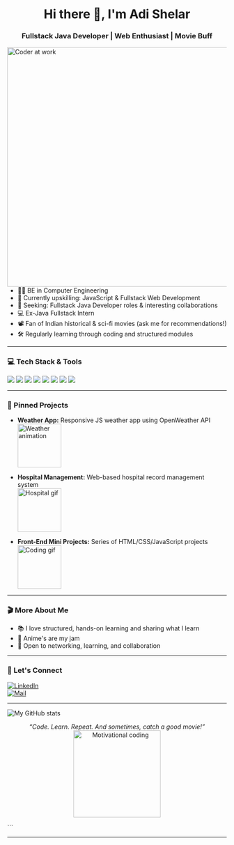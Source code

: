 
<h1 align="center">Hi there 👋, I'm Adi Shelar</h1>
<h3 align="center">Fullstack Java Developer | Web Enthusiast | Movie Buff</h3>

<img src="[https://media.giphy.com/media/qgQUggAC3Pfv687qPC/giphy.gif](https://media1.giphy.com/media/v1.Y2lkPTc5MGI3NjExNDFocmozOGxpdzA0MDAyOHJrNHNwbzBlbnloYzhpcTU3bXhxbmthaSZlcD12MV9pbnRlcm5hbF9naWZfYnlfaWQmY3Q9Zw/fRFNQ4YC5xWPS/giphy.gif)" width="550" align="right" alt="Coder at work">

---

- 🧑‍💻 BE in Computer Engineering
- 🌱 Currently upskilling: JavaScript & Fullstack Web Development
- 🎯 Seeking: Fullstack Java Developer roles & interesting collaborations
- 💻 Ex-Java Fullstack Intern
- 📽️ Fan of Indian historical & sci-fi movies (ask me for recommendations!)
- 🛠️ Regularly learning through coding and structured modules

---

### 💻 Tech Stack & Tools
<img src="https://img.shields.io/badge/Java-informational?style=for-the-badge&logo=java&logoColor=white"/>
<img src="https://img.shields.io/badge/Javascript-informational?style=for-the-badge&logo=javascript&logoColor=white"/>
<img src="https://img.shields.io/badge/HTML5-informational?style=for-the-badge&logo=html5&logoColor=white"/>
<img src="https://img.shields.io/badge/CSS3-informational?style=for-the-badge&logo=css3&logoColor=white"/>
<img src="https://img.shields.io/badge/Git-informational?style=for-the-badge&logo=git&logoColor=white"/>
<img src="https://img.shields.io/badge/Spring_Boot-informational?style=for-the-badge&logo=spring-boot&logoColor=white"/>
<img src="https://img.shields.io/badge/MySQL-informational?style=for-the-badge&logo=mysql&logoColor=white"/>
<img src="https://img.shields.io/badge/React-informational?style=for-the-badge&logo=react&logoColor=white"/>

---

### 📌 Pinned Projects
- **Weather App:** Responsive JS weather app using OpenWeather API  
  <img src="https://media.giphy.com/media/3orieVVSG0OXG0lMzW/giphy.gif" width="100" alt="Weather animation">

- **Hospital Management:** Web-based hospital record management system  
  <img src="https://media.giphy.com/media/l2JehQ2GitHGdVG9y/giphy.gif" width="100" alt="Hospital gif">

- **Front-End Mini Projects:** Series of HTML/CSS/JavaScript projects  
  <img src="https://media.giphy.com/media/3o7TKD52oAdpE6IaLe/giphy.gif" width="100" alt="Coding gif">

---

### 🎬 More About Me
- 📚 I love structured, hands-on learning and sharing what I learn  
- 🍿 Anime's are my jam  
- 🤝 Open to networking, learning, and collaboration  

---

### 🚀 Let's Connect
[![LinkedIn](https://img.shields.io/badge/LinkedIn-blue?style=for-the-badge&logo=linkedin&logoColor=white)](https://www.linkedin.com/in/adi190717/)  
[![Mail](https://img.shields.io/badge/Email-informational?style=for-the-badge&logo=gmail&logoColor=white)](mailto:adishelar2001@gmail.com)  

---

![My GitHub stats](https://github-readme-stats.vercel.app/api?username=ADI190717&show_icons=true&hide_title=true&theme=radical)

<p align="center">
  <i>“Code. Learn. Repeat. And sometimes, catch a good movie!”</i>  
  <br>
  <img src="https://media.giphy.com/media/3o6ZtpxSZbQRRnwCKQ/giphy.gif" width="200" alt="Motivational coding">
</p>
```

***
